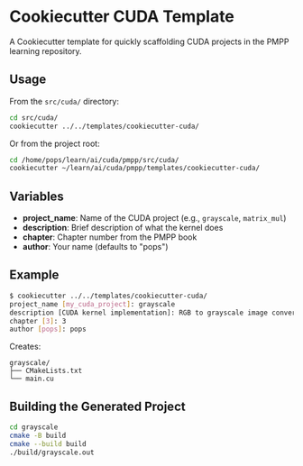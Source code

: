 # Cookiecutter CUDA Template

A Cookiecutter template for quickly scaffolding CUDA projects in the PMPP learning repository.

## Usage

From the `src/cuda/` directory:

```bash
cd src/cuda/
cookiecutter ../../templates/cookiecutter-cuda/
```

Or from the project root:

```bash
cd /home/pops/learn/ai/cuda/pmpp/src/cuda/
cookiecutter ~/learn/ai/cuda/pmpp/templates/cookiecutter-cuda/
```

## Variables

- **project_name**: Name of the CUDA project (e.g., `grayscale`, `matrix_mul`)
- **description**: Brief description of what the kernel does
- **chapter**: Chapter number from the PMPP book
- **author**: Your name (defaults to "pops")

## Example

```bash
$ cookiecutter ../../templates/cookiecutter-cuda/
project_name [my_cuda_project]: grayscale
description [CUDA kernel implementation]: RGB to grayscale image conversion
chapter [3]: 3
author [pops]: pops
```

Creates:
```
grayscale/
├── CMakeLists.txt
└── main.cu
```

## Building the Generated Project

```bash
cd grayscale
cmake -B build
cmake --build build
./build/grayscale.out
```
